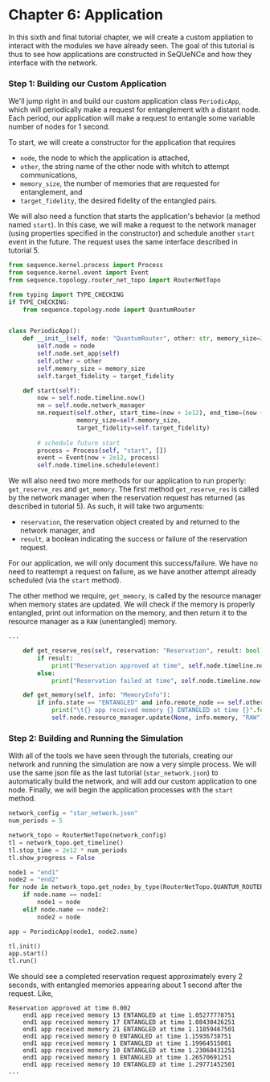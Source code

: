 # Chapter 6: Application

In this sixth and final tutorial chapter, we will create a custom appliation to interact with the modules we have already seen. The goal of this tutorial is thus to see how applications are constructed in SeQUeNCe and how they interface with the network.

### Step 1: Building our Custom Application

We'll jump right in and build our custom application class `PeriodicApp`, which will periodically make a request for entanglement with a distant node. Each period, our application will make a request to entangle some variable number of nodes for 1 second.

To start, we will create a constructor for the application that requires
- `node`, the node to which the application is attached,
- `other`, the string name of the other node with whitch to attempt communications,
- `memory_size`, the number of memories that are requested for entanglement, and
- `target_fidelity`, the desired fidelity of the entangled pairs.

We will also need a function that starts the application's behavior (a method named `start`). In this case, we will make a request to the network manager (using properties specified in the constructor) and schedule another `start` event in the future. The request uses the same interface described in tutorial 5.

```python
from sequence.kernel.process import Process
from sequence.kernel.event import Event
from sequence.topology.router_net_topo import RouterNetTopo

from typing import TYPE_CHECKING
if TYPE_CHECKING:
    from sequence.topology.node import QuantumRouter


class PeriodicApp():
    def __init__(self, node: "QuantumRouter", other: str, memory_size=25, target_fidelity=0.9):
        self.node = node
        self.node.set_app(self)
        self.other = other
        self.memory_size = memory_size
        self.target_fidelity = target_fidelity

    def start(self):
        now = self.node.timeline.now()
        nm = self.node.network_manager
        nm.request(self.other, start_time=(now + 1e12), end_time=(now + 2e12),
                   memory_size=self.memory_size,
                   target_fidelity=self.target_fidelity)
        
        # schedule future start
        process = Process(self, "start", [])
        event = Event(now + 2e12, process)
        self.node.timeline.schedule(event)
```

We will also need two more methods for our application to run properly: `get_reserve_res` and `get_memory`. The first method `get_reserve_res` is called by the network manager when the reservation request has returned (as described in tutorial 5). As such, it will take two arguments:
- `reservation`, the reservation object created by and returned to the network manager, and
- `result`, a boolean indicating the success or failure of the reservation request.

For our application, we will only document this success/failure. We have no need to reattempt a request on failure, as we have another attempt already scheduled (via the `start` method).

The other method we require, `get_memory`, is called by the resource manager when memory states are updated. We will check if the memory is properly entangled, print out information on the memory, and then return it to the resource manager as a `RAW` (unentangled) memory.

```python
...

    def get_reserve_res(self, reservation: "Reservation", result: bool):
        if result:
            print("Reservation approved at time", self.node.timeline.now() * 1e-12)
        else:
            print("Reservation failed at time", self.node.timeline.now() * 1e-12)

    def get_memory(self, info: "MemoryInfo"):
        if info.state == "ENTANGLED" and info.remote_node == self.other:
            print("\t{} app received memory {} ENTANGLED at time {}".format(self.node.name, info.index, self.node.timeline.now() * 1e-12))
            self.node.resource_manager.update(None, info.memory, "RAW")
```

### Step 2: Building and Running the Simulation

With all of the tools we have seen through the tutorials, creating our network and running the simulation are now a very simple process. We will use the same json file as the last tutorial (`star_network.json`) to automatically build the network, and will add our custom application to one node. Finally, we will begin the application processes with the `start` method.

```python
network_config = "star_network.json"
num_periods = 5

network_topo = RouterNetTopo(network_config)
tl = network_topo.get_timeline()
tl.stop_time = 2e12 * num_periods
tl.show_progress = False

node1 = "end1"
node2 = "end2"
for node in network_topo.get_nodes_by_type(RouterNetTopo.QUANTUM_ROUTER):
    if node.name == node1:
        node1 = node
    elif node.name == node2:
        node2 = node

app = PeriodicApp(node1, node2.name)

tl.init()
app.start()
tl.run()
```

We should see a completed reservation request approximately every 2 seconds, with entangled memories appearing about 1
second after the request. Like,

```
Reservation approved at time 0.002
	end1 app received memory 13 ENTANGLED at time 1.05277778751
	end1 app received memory 17 ENTANGLED at time 1.08430426251
	end1 app received memory 21 ENTANGLED at time 1.11859467501
	end1 app received memory 0 ENTANGLED at time 1.15936738751
	end1 app received memory 1 ENTANGLED at time 1.19964515001
	end1 app received memory 10 ENTANGLED at time 1.23068431251
	end1 app received memory 1 ENTANGLED at time 1.26570691251
	end1 app received memory 10 ENTANGLED at time 1.29771452501
...
```

